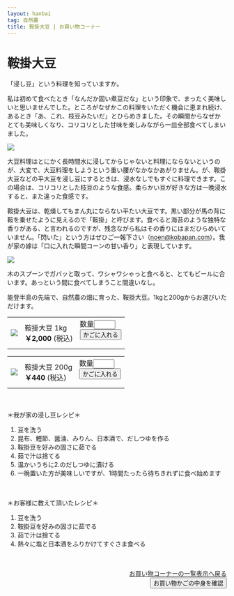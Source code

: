 ```yaml
---
layout: hanbai
tag: 自然農
title: 鞍掛大豆 | お買い物コーナー
---
```

# 鞍掛大豆

「浸し豆」という料理を知っていますか。

私は初めて食べたとき「なんだか固い煮豆だな」という印象で、まったく美味しいと思いませんでした。ところがなぜかこの料理をいただく機会に恵まれ続け、あるとき「あ、これ、枝豆みたいだ」とひらめきました。その瞬間からなぜかとても美味しくなり、コリコリとした甘味を楽しみながら一皿全部食べてしまいました。

![](https://c2.staticflickr.com/8/7655/16614401200_7c462e80dc.jpg)

大豆料理はとにかく長時間水に浸してからじゃないと料理にならないというのが、大変で、大豆料理をしようという重い腰がなかなかあがりません。が、鞍掛大豆などの平大豆を浸し豆にするときは、浸水なしでもすぐに料理できます。この場合は、コリコリとした枝豆のような食感。柔らかい豆が好きな方は一晩浸水すると、また違った食感です。

鞍掛大豆は、乾燥してもまん丸にならない平たい大豆です。黒い部分が馬の背に鞍を乗せたように見えるので「鞍掛」と呼びます。食べると海苔のような独特な香りがある、と言われるのですが、残念ながら私はその香りにはまだひらめいていません。「閃いた」という方はぜひご一報下さい（noen@kobapan.com）。我が家の嫁は「口に入れた瞬間コーンの甘い香り」と表現しています。

![](https://c1.staticflickr.com/9/8730/16611810190_fdc7ed297c.jpg)

木のスプーンでガバッと取って、ワシャワシゃっと食べると、とてもビールに合います。あっという間に食べてしまうこと間違いなし。

能登半島の先端で、自然農の畑に育った、鞍掛大豆。1kgと200gからお選びいただけます。

<table class="order-box"><tbody><tr>
<td><img src="https://c1.staticflickr.com/9/8730/16611810190_fdc7ed297c_s.jpg"/></td>
<td>鞍掛大豆 1kg<br>
<b>￥2,000</b> (税込)
</td>
<td>
<form action="{{ site.shopurl }}" method="post" id="003">
<input type="hidden" name="code" value="003" />
<input type="hidden" name="back" value="{{ site.url }}/hanbai/kurakake.html#003" />
数量<input type="text" name="num" value="" size="3" /><br>
<input type="submit" value="かごに入れる" />
</form>
</td></tr></tbody></table>

<table class="order-box"><tbody><tr>
<td><img src="https://c1.staticflickr.com/9/8730/16611810190_fdc7ed297c_s.jpg"/></td>
<td>鞍掛大豆 200g<br>
<b>￥440</b> (税込)
</td>
<td>
<form action="{{ site.shopurl }}" method="post" id="004">
<input type="hidden" name="code" value="004" />
<input type="hidden" name="back" value="{{ site.url }}/hanbai/kurakake.html#004" />
数量<input type="text" name="num" value="" size="3" /><br>
<input type="submit" value="かごに入れる" />
</form>
</td></tr></tbody></table>


　
　
　

<a id="recipe">＊我が家の浸し豆レシピ＊</a>
1. 豆を洗う
2. 昆布、鰹節、醤油、みりん、日本酒で、だしつゆを作る
3. 鞍掛豆を好みの固さに茹でる
4. 茹で汁は捨てる
5. 温かいうちに2.のだしつゆに漬ける
6. 一晩置いた方が美味しいですが、1時間たったら待ちきれずに食べ始めます


　
　
　

＊お客様に教えて頂いたレシピ＊
1. 豆を洗う
2. 鞍掛豆を好みの固さに茹でる
3. 茹で汁は捨てる
4. 熱々に塩と日本酒をふりかけてすぐさま食べる

　
<div style="text-align:right;">
<a href="./">お買い物コーナーの一覧表示へ戻る</a>

<form action="{{ site.shopurl }}" method="post" id="kakunin"><input type="hidden" name="back" value="{{ site.url }}/hanbai/#kakunin" /><input type="submit" value="お買い物かごの中身を確認" /></form>
</div>
